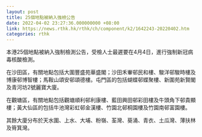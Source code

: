 ```yaml
---
layout: post
title: 25個地點被納入強檢公告
date: 2022-04-02 23:27:36.000000000 +08:00
link: https://news.rthk.hk/rthk/ch/component/k2/1642243-20220402.htm
categories: rthk
---
```


本港25個地點被納入強制檢測公告，受檢人士最遲要在4月4日，進行強制新冠病毒核酸檢測。

在沙田區，有關地點包括大圍豐盛苑華盛閣；沙田禾輋邨民和樓、駿洋邨駿時樓及博康邨博智樓；馬鞍山頌安邨頌德樓。屯門區的包括蝴蝶邨蝶聚樓、新圍苑新賢閣及青河坊2號麗寶大廈。

在觀塘區，有關地點包括觀塘順利邨利康樓、藍田興田邨彩田樓及牛頭角下邨貴顯樓；黃大仙區的包括牛池灣彩虹邨金漢樓、竹園北邨桐園樓及竹園南邨富園樓。

其餘大廈分布於天水圍、上水、大埔、粉嶺、荃灣、葵涌、青衣、土瓜灣、薄扶林及筲箕灣。
